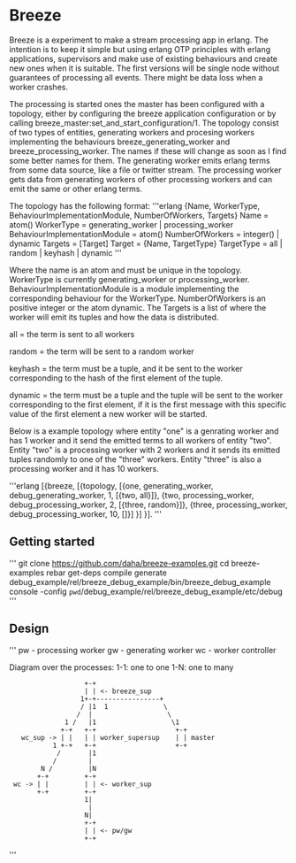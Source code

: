 Breeze
======
Breeze is a experiment to make a stream processing app in erlang.  The
intention is to keep it simple but using erlang OTP principles with
erlang applications, supervisors and make use of existing behaviours
and create new ones when it is suitable. The first versions will be
single node without guarantees of processing all events.  There might
be data loss when a worker crashes.

The processing is started ones the master has been configured with a
topology, either by configuring the breeze application configuration
or by calling breeze_master:set_and_start_configuration/1. The
topology consist of two types of entities, generating workers and
procesing workers implementing the behaviours breeze_generating_worker
and breeze_processing_worker. The names if these will change as soon
as I find some better names for them. The generating worker emits
erlang terms from some data source, like a file or twitter stream. The
processing worker gets data from generating workers of other
processing workers and can emit the same or other erlang terms.

The topology has the following format:
'''erlang
{Name, WorkerType, BehaviourImplementationModule, NumberOfWorkers, Targets}
Name = atom()
WorkerType = generating_worker | processing_worker
BehaviourImplementationModule = atom()
NumberOfWorkers = integer() | dynamic
Targets = [Target]
Target = {Name, TargetType}
TargetType = all | random | keyhash | dynamic
'''

Where the name is an atom and must be unique in the
topology. WorkerType is currently generating_worker or
processing_worker. BehaviourImplementationModule is a module
implementing the corresponding behaviour for the
WorkerType. NumberOfWorkers is an positive integer or the atom
dynamic. The Targets is a list of where the worker will emit its
tuples and how the data is distributed.

  all = the term is sent to all workers

  random = the term will be sent to a random worker

  keyhash = the term must be a tuple, and it be sent to the worker
  corresponding to the hash of the first element of the tuple.

  dynamic = the term must be a tuple and the tuple will be sent to the
  worker corresponding to the first element, if it is the first
  message with this specific value of the first element a new worker
  will be started.

Below is a example topology where entity "one" is a genrating worker
and has 1 worker and it send the emitted terms to all workers of
entity "two". Entity "two" is a processing worker with 2 workers and
it sends its emitted tuples randomly to one of the "three" workers.
Entity "three" is also a processing worker and it has 10 workers.

'''erlang
[{breeze,
  [{topology,
    [{one, generating_worker, debug_generating_worker, 1, [{two, all}]},
     {two, processing_worker, debug_processing_worker, 2, [{three, random}]},
     {three, processing_worker, debug_processing_worker, 10, []}]
   }]
 }].
'''

Getting started
---------------
'''
git clone https://github.com/daha/breeze-examples.git
cd breeze-examples
rebar get-deps compile generate
debug_example/rel/breeze_debug_example/bin/breeze_debug_example console -config `pwd`/debug_example/rel/breeze_debug_example/etc/debug
'''

Design
------
'''
pw - processing worker
gw - generating worker
wc - worker controller

Diagram over the processes:
1-1: one to one
1-N: one to many

                       +-+
                       | | <- breeze_sup
                      1+-+----------------+
                      / |1  1              \
                     /  |                   \
                  1 /   |1                   \1
                 +-+   +-+                    +-+
       wc_sup -> | |   | | worker_supersup    | | master
               1 +-+   +-+                    +-+
                /       |1
               /        |
            N /         |N
           +-+         +-+
     wc -> | |         | | <- worker_sup
           +-+         +-+
                       1|
                        |
                       N|
                       +-+
                       | | <- pw/gw
                       +-+
'''
